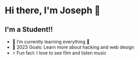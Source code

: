 # Hi there, I'm Joseph 👋 

## I'm a Student!!

- 🌱 I’m currently learning everything 🤣
- 🥅 2023 Goals: Learn more about hacking and web design
- ⚡ Fun fact: I love to see film and listen music


